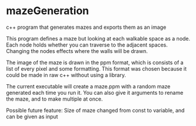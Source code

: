 # mazeGeneration
c++ program that generates mazes and exports them as an image

This program defines a maze but looking at each walkable space as a node. 
Each node holds whether you can traverse to the adjacent spaces. 
Changing the nodes effects where the walls will be drawn.

The image of the maze is drawn in the ppm format, which is consists of a list of every pixel and some formatting. 
This format was chosen because it could be made in raw c++ without using a library.

The current executable will create a maze.ppm with a random maze generated each time you run it.
You can also give it arguments to rename the maze, and to make multiple at once.

Possible future feature:
Size of maze changed from const to variable, and can be given as input
